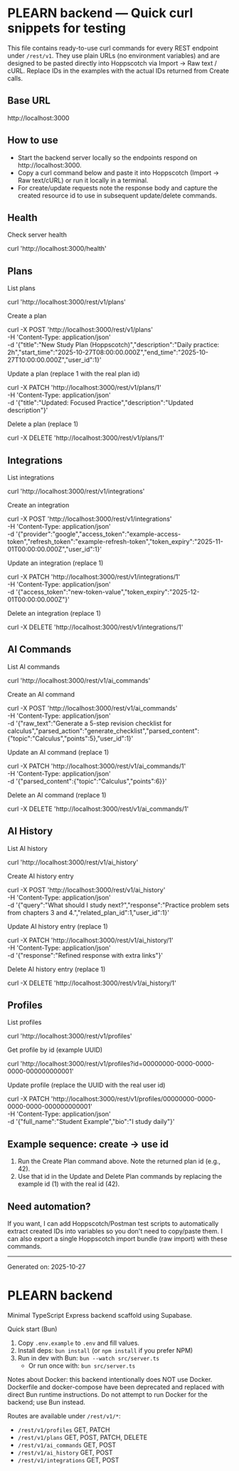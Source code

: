 PLEARN backend — Quick curl snippets for testing
===============================================

This file contains ready-to-use curl commands for every REST endpoint under `/rest/v1`.
They use plain URLs (no environment variables) and are designed to be pasted directly into Hoppscotch
via Import -> Raw text / cURL. Replace IDs in the examples with the actual IDs returned from Create calls.

Base URL
--------

http://localhost:3000

How to use
----------

- Start the backend server locally so the endpoints respond on http://localhost:3000.
- Copy a curl command below and paste it into Hoppscotch (Import → Raw text/cURL) or run it locally in a terminal.
- For create/update requests note the response body and capture the created resource id to use in subsequent update/delete commands.

Health
------

Check server health

curl 'http://localhost:3000/health'

Plans
-----

List plans

curl 'http://localhost:3000/rest/v1/plans'

Create a plan

curl -X POST 'http://localhost:3000/rest/v1/plans' \
  -H 'Content-Type: application/json' \
  -d '{"title":"New Study Plan (Hoppscotch)","description":"Daily practice: 2h","start_time":"2025-10-27T08:00:00.000Z","end_time":"2025-10-27T10:00:00.000Z","user_id":1}'

Update a plan (replace 1 with the real plan id)

curl -X PATCH 'http://localhost:3000/rest/v1/plans/1' \
  -H 'Content-Type: application/json' \
  -d '{"title":"Updated: Focused Practice","description":"Updated description"}'

Delete a plan (replace 1)

curl -X DELETE 'http://localhost:3000/rest/v1/plans/1'

Integrations
------------

List integrations

curl 'http://localhost:3000/rest/v1/integrations'

Create an integration

curl -X POST 'http://localhost:3000/rest/v1/integrations' \
  -H 'Content-Type: application/json' \
  -d '{"provider":"google","access_token":"example-access-token","refresh_token":"example-refresh-token","token_expiry":"2025-11-01T00:00:00.000Z","user_id":1}'

Update an integration (replace 1)

curl -X PATCH 'http://localhost:3000/rest/v1/integrations/1' \
  -H 'Content-Type: application/json' \
  -d '{"access_token":"new-token-value","token_expiry":"2025-12-01T00:00:00.000Z"}'

Delete an integration (replace 1)

curl -X DELETE 'http://localhost:3000/rest/v1/integrations/1'

AI Commands
-----------

List AI commands

curl 'http://localhost:3000/rest/v1/ai_commands'

Create an AI command

curl -X POST 'http://localhost:3000/rest/v1/ai_commands' \
  -H 'Content-Type: application/json' \
  -d '{"raw_text":"Generate a 5-step revision checklist for calculus","parsed_action":"generate_checklist","parsed_content":{"topic":"Calculus","points":5},"user_id":1}'

Update an AI command (replace 1)

curl -X PATCH 'http://localhost:3000/rest/v1/ai_commands/1' \
  -H 'Content-Type: application/json' \
  -d '{"parsed_content":{"topic":"Calculus","points":6}}'

Delete an AI command (replace 1)

curl -X DELETE 'http://localhost:3000/rest/v1/ai_commands/1'

AI History
----------

List AI history

curl 'http://localhost:3000/rest/v1/ai_history'

Create AI history entry

curl -X POST 'http://localhost:3000/rest/v1/ai_history' \
  -H 'Content-Type: application/json' \
  -d '{"query":"What should I study next?","response":"Practice problem sets from chapters 3 and 4.","related_plan_id":1,"user_id":1}'

Update AI history entry (replace 1)

curl -X PATCH 'http://localhost:3000/rest/v1/ai_history/1' \
  -H 'Content-Type: application/json' \
  -d '{"response":"Refined response with extra links"}'

Delete AI history entry (replace 1)

curl -X DELETE 'http://localhost:3000/rest/v1/ai_history/1'

Profiles
--------

List profiles

curl 'http://localhost:3000/rest/v1/profiles'

Get profile by id (example UUID)

curl 'http://localhost:3000/rest/v1/profiles?id=00000000-0000-0000-0000-000000000001'

Update profile (replace the UUID with the real user id)

curl -X PATCH 'http://localhost:3000/rest/v1/profiles/00000000-0000-0000-0000-000000000001' \
  -H 'Content-Type: application/json' \
  -d '{"full_name":"Student Example","bio":"I study daily"}'

Example sequence: create → use id
---------------------------------

1) Run the Create Plan command above. Note the returned plan id (e.g., 42).
2) Use that id in the Update and Delete Plan commands by replacing the example id (1) with the real id (42).

Need automation?
----------------

If you want, I can add Hoppscotch/Postman test scripts to automatically extract created IDs into variables so you don't need to copy/paste them. I can also export a single Hoppscotch import bundle (raw import) with these commands.

---
Generated on: 2025-10-27
# PLEARN backend

Minimal TypeScript Express backend scaffold using Supabase.


Quick start (Bun)

1. Copy `.env.example` to `.env` and fill values.
2. Install deps: `bun install` (or `npm install` if you prefer NPM)
3. Run in dev with Bun: `bun --watch src/server.ts`
	- Or run once with: `bun src/server.ts`

Notes about Docker: this backend intentionally does NOT use Docker. Dockerfile
and docker-compose have been deprecated and replaced with direct Bun runtime
instructions. Do not attempt to run Docker for the backend; use Bun instead.

Routes are available under `/rest/v1/*`:

- `/rest/v1/profiles` GET, PATCH
- `/rest/v1/plans` GET, POST, PATCH, DELETE
- `/rest/v1/ai_commands` GET, POST
- `/rest/v1/ai_history` GET, POST
- `/rest/v1/integrations` GET, POST
